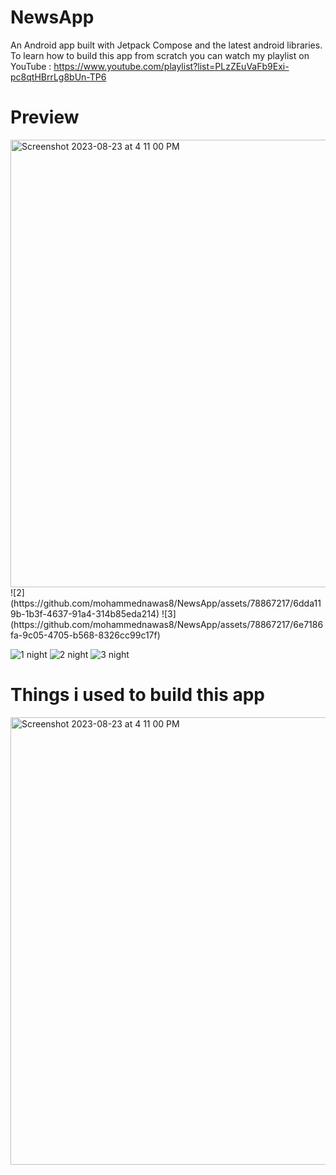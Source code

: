 # NewsApp
An Android app built with Jetpack Compose and the latest android libraries.
To learn how to build this app from scratch you can watch my playlist on YouTube : https://www.youtube.com/playlist?list=PLzZEuVaFb9Exi-pc8qtHBrrLg8bUn-TP6

# Preview 
<img width="716" alt="Screenshot 2023-08-23 at 4 11 00 PM" src="https://github.com/mohammednawas8/NewsApp/assets/78867217/0ba957e5-8b70-42d6-ab09-2cf38ba3936e">
![2](https://github.com/mohammednawas8/NewsApp/assets/78867217/6dda119b-1b3f-4637-91a4-314b85eda214)
![3](https://github.com/mohammednawas8/NewsApp/assets/78867217/6e7186fa-9c05-4705-b568-8326cc99c17f)

![1 night](https://github.com/mohammednawas8/NewsApp/assets/78867217/90385dcf-a852-47c2-be23-aa243adb12e8)
![2 night](https://github.com/mohammednawas8/NewsApp/assets/78867217/63e8be30-6de8-4060-9ce2-0fa5000c95b8)
![3 night](https://github.com/mohammednawas8/NewsApp/assets/78867217/0382d92a-e965-4bb3-a1f4-d82c0da87f94)

# Things i used to build this app
<img width="716" alt="Screenshot 2023-08-23 at 4 11 00 PM" src="https://github.com/mohammednawas8/NewsApp/assets/78867217/f9e80bb2-f066-4b90-a537-55d4e0bf07ca">
